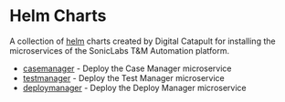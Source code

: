 # Helm Charts

A collection of [helm](https://helm.sh) charts created by Digital Catapult for installing the microservices of the SonicLabs T&M Automation platform.

* [casemanager](charts/casemanager/Chart.yaml) - Deploy the Case Manager microservice
* [testmanager](charts/testmanager/Chart.yaml) - Deploy the Test Manager microservice
* [deploymanager](charts/deploymanager/Chart.yaml) - Deploy the Deploy Manager microservice
